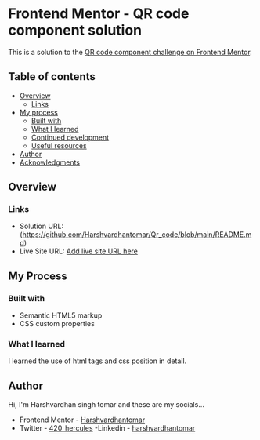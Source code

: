 # Frontend Mentor - QR code component solution

This is a solution to the [QR code component challenge on Frontend Mentor](https://www.frontendmentor.io/challenges/qr-code-component-iux_sIO_H). 

## Table of contents

- [Overview](#overview)
  - [Links](#links)
- [My process](#my-process)
  - [Built with](#built-with)
  - [What I learned](#what-i-learned)
  - [Continued development](#continued-development)
  - [Useful resources](#useful-resources)
- [Author](#author)
- [Acknowledgments](#acknowledgments)

## Overview

### Links

- Solution URL: (https://github.com/Harshvardhantomar/Qr_code/blob/main/README.md)
- Live Site URL: [Add live site URL here](https://your-live-site-url.com)
## My Process

### Built with

- Semantic HTML5 markup
- CSS custom properties
### What I learned

I learned the use of html tags and css position in detail.

## Author
Hi, I'm Harshvardhan singh tomar and these are my socials...

- Frontend Mentor - [Harshvardhantomar](https://www.frontendmentor.io/profile/Harshvardhantomar)
- Twitter - [420_hercules](https://www.twitter.com/420_hercules)
-Linkedin - [harshvardhantomar](https://www.linkedin.com/in/harshvardhantomar/)